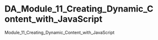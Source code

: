 # DA_Module_11_Creating_Dynamic_Content_with_JavaScript
Module_11_Creating_Dynamic_Content_with_JavaScript
